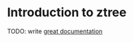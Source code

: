 # Introduction to ztree

TODO: write [great documentation](http://jacobian.org/writing/what-to-write/)
